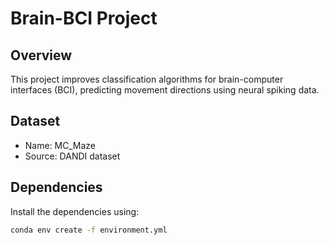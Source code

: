# Brain-BCI Project

## Overview
This project improves classification algorithms for brain-computer interfaces (BCI), predicting movement directions using neural spiking data.

## Dataset
- Name: MC_Maze
- Source: DANDI dataset

## Dependencies
Install the dependencies using:
```bash
conda env create -f environment.yml
